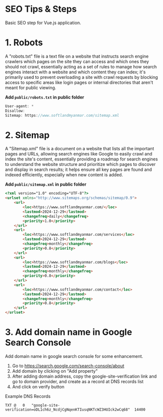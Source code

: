 # SEO Tips & Steps
Basic SEO step for Vue.js application.

# 1. Robots
A "robots.txt" file is a text file on a website that instructs search engine crawlers which pages on the site they can access and which ones they should not crawl, essentially acting as a set of rules to manage how search engines interact with a website and which content they can index; it's primarily used to prevent overloading a site with crawl requests by blocking access to specific areas like login pages or internal directories that aren't meant for public viewing.

**Add ```public/robots.txt``` in public folder**
```js
User-agent: *
Disallow:
Sitemap: https://www.softlandmyanmar.com/sitemap.xml
```

# 2. Sitemap
A "Sitemap.xml" file is a document on a website that lists all the important pages and URLs, allowing search engines like Google to easily crawl and index the site's content, essentially providing a roadmap for search engines to understand the website structure and prioritize which pages to discover and display in search results; it helps ensure all key pages are found and indexed efficiently, especially when new content is added.

**Add ```public/sitemap.xml``` in public folder**
```html
<?xml version="1.0" encoding="UTF-8"?>
<urlset xmlns="http://www.sitemaps.org/schemas/sitemap/0.9">
    <url>
        <loc>https://www.softlandmyanmar.com/</loc>
        <lastmod>2024-12-29</lastmod>
        <changefreq>daily</changefreq>
        <priority>1.0</priority>
    </url>
    <url>
        <loc>https://www.softlandmyanmar.com/services</loc>
        <lastmod>2024-12-29</lastmod>
        <changefreq>monthly</changefreq>
        <priority>0.8</priority>
    </url>
    <url>
        <loc>https://www.softlandmyanmar.com/blogs</loc>
        <lastmod>2024-12-29</lastmod>
        <changefreq>monthly</changefreq>
        <priority>0.8</priority>
    </url>
    <url>
        <loc>https://www.softlandmyanmar.com/contact</loc>
        <lastmod>2024-12-29</lastmod>
        <changefreq>monthly</changefreq>
        <priority>0.8</priority>
    </url>
</urlset>
```

# 3. Add domain name in Google Search Console
Add domain name in google search console for some enhancement.

1. Go to https://search.google.com/search-console/about
2. Add domain by clicking on "Add property"
3. After adding domain address, copy the google-site-verification link and go to domain provider, and create as a record at DNS records list
4. And click on verify button

Example DNS Records
```
TXT	@	0	"google-site-verification=oDL1ch6z_NcdjCgNqenKTIusqNKTcWZ3HUIck2wCq68"	14400
```
